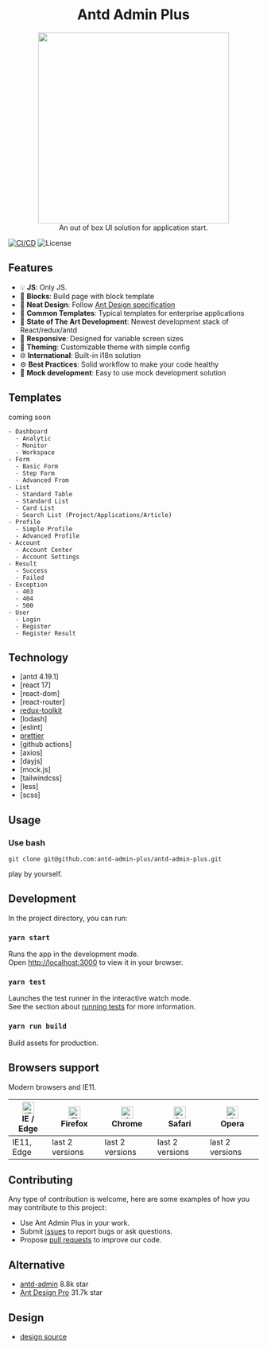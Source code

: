 <h1 align="center">Antd Admin Plus</h1>
<div align="center">
  <a href="https://antd-admin-plus.github.io/antd-admin-plus/" target="_blank">
    <img src="https://user-images.githubusercontent.com/2594920/157815020-f6b07262-2c8a-4757-8f8f-778091911f82.png" widht="768" height="384" />
  </a>
</div>

<div align="center">
  An out of box UI solution for application start.
</div>

[![CI/CD](https://github.com/antd-admin-plus/antd-admin-plus/actions/workflows/github-actions.yml/badge.svg)](https://github.com/antd-admin-plus/antd-admin-plus/actions/workflows/github-actions.yml)
![License](https://img.shields.io/github/license/dyarleniber/react-workflow-gh-actions)

## Features

- :bulb: **JS**: Only JS.
- :scroll: **Blocks**: Build page with block template
- :gem: **Neat Design**: Follow [Ant Design specification](http://ant.design/)
- :triangular_ruler: **Common Templates**: Typical templates for enterprise applications
- :rocket: **State of The Art Development**: Newest development stack of React/redux/antd
- :iphone: **Responsive**: Designed for variable screen sizes
- :art: **Theming**: Customizable theme with simple config
- :globe_with_meridians: **International**: Built-in i18n solution
- :gear: **Best Practices**: Solid workflow to make your code healthy
- :1234: **Mock development**: Easy to use mock development solution

## Templates

coming soon

```
- Dashboard
  - Analytic
  - Monitor
  - Workspace
- Form
  - Basic Form
  - Step Form
  - Advanced From
- List
  - Standard Table
  - Standard List
  - Card List
  - Search List (Project/Applications/Article)
- Profile
  - Simple Profile
  - Advanced Profile
- Account
  - Account Center
  - Account Settings
- Result
  - Success
  - Failed
- Exception
  - 403
  - 404
  - 500
- User
  - Login
  - Register
  - Register Result
```

## Technology
- [antd 4.19.1]
- [react 17]
- [react-dom]
- [react-router]
- [redux-toolkit](https://redux-toolkit.js.org/)
- [lodash]
- [eslint]
- [prettier](https://prettier.io/docs/en/install.html)
- [github actions]
- [axios]
- [dayjs]
- [mock.js]
- [tailwindcss]
- [less]
- [scss]

## Usage

### Use bash

```
git clone git@github.com:antd-admin-plus/antd-admin-plus.git
```
play by yourself.

## Development

In the project directory, you can run:

### `yarn start`

Runs the app in the development mode.\
Open [http://localhost:3000](http://localhost:3000) to view it in your browser.

### `yarn test`

Launches the test runner in the interactive watch mode.\
See the section about [running tests](https://facebook.github.io/create-react-app/docs/running-tests) for more information.

### `yarn run build`

Build assets for production.

## Browsers support

Modern browsers and IE11.

| [<img src="https://raw.githubusercontent.com/alrra/browser-logos/master/src/edge/edge_48x48.png" alt="IE / Edge" width="24px" height="24px" />](http://godban.github.io/browsers-support-badges/)</br>IE / Edge | [<img src="https://raw.githubusercontent.com/alrra/browser-logos/master/src/firefox/firefox_48x48.png" alt="Firefox" width="24px" height="24px" />](http://godban.github.io/browsers-support-badges/)</br>Firefox | [<img src="https://raw.githubusercontent.com/alrra/browser-logos/master/src/chrome/chrome_48x48.png" alt="Chrome" width="24px" height="24px" />](http://godban.github.io/browsers-support-badges/)</br>Chrome | [<img src="https://raw.githubusercontent.com/alrra/browser-logos/master/src/safari/safari_48x48.png" alt="Safari" width="24px" height="24px" />](http://godban.github.io/browsers-support-badges/)</br>Safari | [<img src="https://raw.githubusercontent.com/alrra/browser-logos/master/src/opera/opera_48x48.png" alt="Opera" width="24px" height="24px" />](http://godban.github.io/browsers-support-badges/)</br>Opera |
| --- | --- | --- | --- | --- |
| IE11, Edge | last 2 versions | last 2 versions | last 2 versions | last 2 versions |

## Contributing

Any type of contribution is welcome, here are some examples of how you may contribute to this project:

- Use Ant Admin Plus in your work.
- Submit [issues](http://github.com/antd-admin-plus/antd-admin-plus/issues) to report bugs or ask questions.
- Propose [pull requests](http://github.com/antd-admin-plus/antd-admin-plus/pulls) to improve our code.

## Alternative
- [antd-admin](https://github.com/zuiidea/antd-admin) 8.8k star
- [Ant Design Pro](https://pro.ant.design/) 31.7k star

## Design

- [design source](https://js.design/v?i=79JOl_&p=HKrPhlB7fk&f=92D80382-AC45-4132-9952-8F4A454F5772&mode=programmer)
